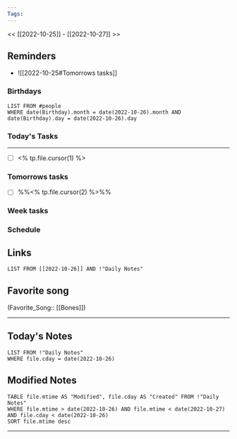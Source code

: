 ```yaml
---
Tags:
---
```

<< [[2022-10-25]] - [[2022-10-27]] >>
## Reminders
- ![[2022-10-25#Tomorrows tasks]]
### Birthdays
```dataview
LIST FROM #people 
WHERE date(Birthday).month = date(2022-10-26).month AND date(Birthday).day = date(2022-10-26).day

```
### Today's Tasks
---
- [ ] <% tp.file.cursor(1) %>



### Tomorrows tasks
- [ ] %%<% tp.file.cursor(2) %>%%
### Week tasks
### Schedule

## Links
```dataview
LIST FROM [[2022-10-26]] AND !"Daily Notes"
```
## Favorite song
(Favorite_Song:: [[Bones]])
___
## Today's Notes
```dataview
LIST FROM !"Daily Notes"
WHERE file.cday = date(2022-10-26)
```
## Modified Notes
```dataview
TABLE file.mtime AS "Modified", file.cday AS "Created" FROM !"Daily Notes" 
WHERE file.mtime > date(2022-10-26) AND file.mtime < date(2022-10-27) AND file.cday < date(2022-10-26)
SORT file.mtime desc
```
___
